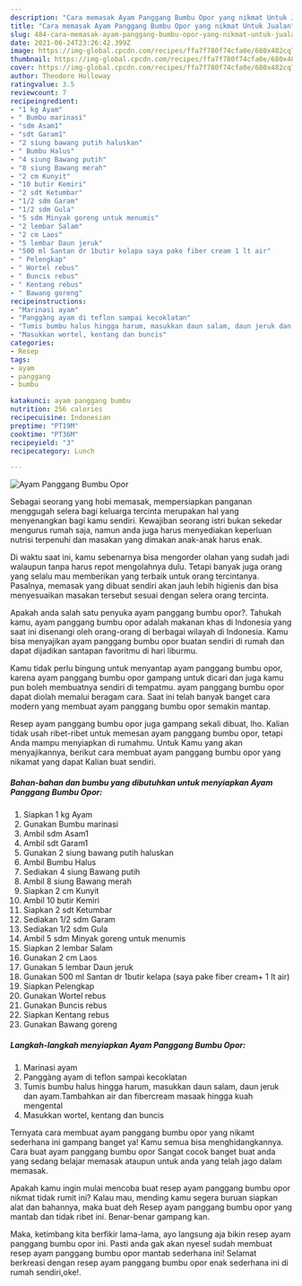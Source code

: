 ```yaml
---
description: "Cara memasak Ayam Panggang Bumbu Opor yang nikmat Untuk Jualan"
title: "Cara memasak Ayam Panggang Bumbu Opor yang nikmat Untuk Jualan"
slug: 484-cara-memasak-ayam-panggang-bumbu-opor-yang-nikmat-untuk-jualan
date: 2021-06-24T23:26:42.399Z
image: https://img-global.cpcdn.com/recipes/ffa7f780f74cfa0e/680x482cq70/ayam-panggang-bumbu-opor-foto-resep-utama.jpg
thumbnail: https://img-global.cpcdn.com/recipes/ffa7f780f74cfa0e/680x482cq70/ayam-panggang-bumbu-opor-foto-resep-utama.jpg
cover: https://img-global.cpcdn.com/recipes/ffa7f780f74cfa0e/680x482cq70/ayam-panggang-bumbu-opor-foto-resep-utama.jpg
author: Theodore Holloway
ratingvalue: 3.5
reviewcount: 7
recipeingredient:
- "1 kg Ayam"
- " Bumbu marinasi"
- "sdm Asam1"
- "sdt Garam1"
- "2 siung bawang putih haluskan"
- " Bumbu Halus"
- "4 siung Bawang putih"
- "8 siung Bawang merah"
- "2 cm Kunyit"
- "10 butir Kemiri"
- "2 sdt Ketumbar"
- "1/2 sdm Garam"
- "1/2 sdm Gula"
- "5 sdm Minyak goreng untuk menumis"
- "2 lembar Salam"
- "2 cm Laos"
- "5 lembar Daun jeruk"
- "500 ml Santan dr 1butir kelapa saya pake fiber cream 1 lt air"
- " Pelengkap"
- " Wortel rebus"
- " Buncis rebus"
- " Kentang rebus"
- " Bawang goreng"
recipeinstructions:
- "Marinasi ayam"
- "Panggàng ayam di teflon sampai kecoklatan"
- "Tumis bumbu halus hingga harum, masukkan daun salam, daun jeruk dan ayam.Tambahkan air dan fibercream masaak hingga kuah mengental"
- "Masukkan wortel, kentang dan buncis"
categories:
- Resep
tags:
- ayam
- panggang
- bumbu

katakunci: ayam panggang bumbu 
nutrition: 256 calories
recipecuisine: Indonesian
preptime: "PT19M"
cooktime: "PT36M"
recipeyield: "3"
recipecategory: Lunch

---
```



![Ayam Panggang Bumbu Opor](https://img-global.cpcdn.com/recipes/ffa7f780f74cfa0e/680x482cq70/ayam-panggang-bumbu-opor-foto-resep-utama.jpg)

Sebagai seorang yang hobi memasak, mempersiapkan panganan menggugah selera bagi keluarga tercinta merupakan hal yang menyenangkan bagi kamu sendiri. Kewajiban seorang istri bukan sekedar mengurus rumah saja, namun anda juga harus menyediakan keperluan nutrisi terpenuhi dan masakan yang dimakan anak-anak harus enak.

Di waktu  saat ini, kamu sebenarnya bisa mengorder olahan yang sudah jadi walaupun tanpa harus repot mengolahnya dulu. Tetapi banyak juga orang yang selalu mau memberikan yang terbaik untuk orang tercintanya. Pasalnya, memasak yang dibuat sendiri akan jauh lebih higienis dan bisa menyesuaikan masakan tersebut sesuai dengan selera orang tercinta. 



Apakah anda salah satu penyuka ayam panggang bumbu opor?. Tahukah kamu, ayam panggang bumbu opor adalah makanan khas di Indonesia yang saat ini disenangi oleh orang-orang di berbagai wilayah di Indonesia. Kamu bisa menyajikan ayam panggang bumbu opor buatan sendiri di rumah dan dapat dijadikan santapan favoritmu di hari liburmu.

Kamu tidak perlu bingung untuk menyantap ayam panggang bumbu opor, karena ayam panggang bumbu opor gampang untuk dicari dan juga kamu pun boleh membuatnya sendiri di tempatmu. ayam panggang bumbu opor dapat diolah memalui beragam cara. Saat ini telah banyak banget cara modern yang membuat ayam panggang bumbu opor semakin mantap.

Resep ayam panggang bumbu opor juga gampang sekali dibuat, lho. Kalian tidak usah ribet-ribet untuk memesan ayam panggang bumbu opor, tetapi Anda mampu menyiapkan di rumahmu. Untuk Kamu yang akan menyajikannya, berikut cara membuat ayam panggang bumbu opor yang nikamat yang dapat Kalian buat sendiri.

<!--inarticleads1-->

##### Bahan-bahan dan bumbu yang dibutuhkan untuk menyiapkan Ayam Panggang Bumbu Opor:

1. Siapkan 1 kg Ayam
1. Gunakan  Bumbu marinasi
1. Ambil sdm Asam1
1. Ambil sdt Garam1
1. Gunakan 2 siung bawang putih haluskan
1. Ambil  Bumbu Halus
1. Sediakan 4 siung Bawang putih
1. Ambil 8 siung Bawang merah
1. Siapkan 2 cm Kunyit
1. Ambil 10 butir Kemiri
1. Siapkan 2 sdt Ketumbar
1. Sediakan 1/2 sdm Garam
1. Sediakan 1/2 sdm Gula
1. Ambil 5 sdm Minyak goreng untuk menumis
1. Siapkan 2 lembar Salam
1. Gunakan 2 cm Laos
1. Gunakan 5 lembar Daun jeruk
1. Gunakan 500 ml Santan dr 1butir kelapa (saya pake fiber cream+ 1 lt air)
1. Siapkan  Pelengkap
1. Gunakan  Wortel rebus
1. Gunakan  Buncis rebus
1. Siapkan  Kentang rebus
1. Gunakan  Bawang goreng




<!--inarticleads2-->

##### Langkah-langkah menyiapkan Ayam Panggang Bumbu Opor:

1. Marinasi ayam
1. Panggàng ayam di teflon sampai kecoklatan
1. Tumis bumbu halus hingga harum, masukkan daun salam, daun jeruk dan ayam.Tambahkan air dan fibercream masaak hingga kuah mengental
1. Masukkan wortel, kentang dan buncis




Ternyata cara membuat ayam panggang bumbu opor yang nikamt sederhana ini gampang banget ya! Kamu semua bisa menghidangkannya. Cara buat ayam panggang bumbu opor Sangat cocok banget buat anda yang sedang belajar memasak ataupun untuk anda yang telah jago dalam memasak.

Apakah kamu ingin mulai mencoba buat resep ayam panggang bumbu opor nikmat tidak rumit ini? Kalau mau, mending kamu segera buruan siapkan alat dan bahannya, maka buat deh Resep ayam panggang bumbu opor yang mantab dan tidak ribet ini. Benar-benar gampang kan. 

Maka, ketimbang kita berfikir lama-lama, ayo langsung aja bikin resep ayam panggang bumbu opor ini. Pasti anda gak akan nyesel sudah membuat resep ayam panggang bumbu opor mantab sederhana ini! Selamat berkreasi dengan resep ayam panggang bumbu opor enak sederhana ini di rumah sendiri,oke!.


